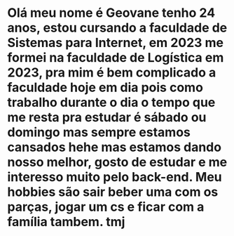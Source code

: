 # Olá meu nome é Geovane tenho 24 anos, estou cursando a faculdade de Sistemas para Internet, em 2023 me formei na faculdade de Logística em 2023, pra mim é bem complicado a faculdade hoje em dia pois como trabalho durante o dia o tempo que me resta pra estudar é sábado ou domingo mas sempre estamos cansados hehe mas estamos dando nosso melhor, gosto de estudar e me interesso muito pelo back-end. Meu hobbies são sair beber uma com os parças, jogar um cs e ficar com a família tambem. tmj 